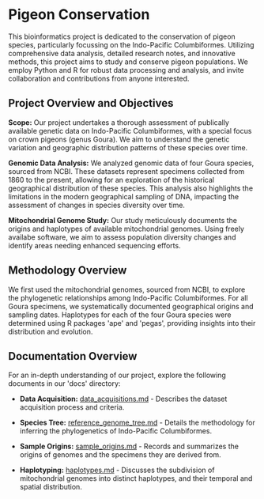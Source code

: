 # Pigeon Conservation

This bioinformatics project is dedicated to the conservation of pigeon species, particularly focussing on the Indo-Pacific Columbiformes. Utilizing comprehensive data analysis, detailed research notes, and innovative methods, this project aims to study and conserve pigeon populations. We employ Python and R for robust data processing and analysis, and invite collaboration and contributions from anyone interested.

## Project Overview and Objectives

**Scope:** Our project undertakes a thorough assessment of publically available genetic data on Indo-Pacific Columbiformes, with a special focus on crown pigeons (genus Goura). We aim to understand the genetic variation and geographic distribution patterns of these species over time.

**Genomic Data Analysis:** We analyzed genomic data of four Goura species, sourced from NCBI. These datasets represent specimens collected from 1860 to the present, allowing for an exploration of the historical geographical distribution of these species. This analysis also highlights the limitations in the modern geographical sampling of DNA, impacting the assessment of changes in species diversity over time.

**Mitochondrial Genome Study:** Our study meticulously documents the origins and haplotypes of available mitochondrial genomes. Using freely availabe software, we aim to assess population diversity changes and identify areas needing enhanced sequencing efforts.

## Methodology Overview

We first used the mitochondrial genomes, sourced from NCBI, to explore the phylogenetic relationships among Indo-Pacific Columbiformes. For all Goura specimens, we systematically documented geographical origins and sampling dates. Haplotypes for each of the four Goura species were determined using R packages 'ape' and 'pegas', providing insights into their distribution and evolution.

## Documentation Overview

For an in-depth understanding of our project, explore the following documents in our 'docs' directory:

- **Data Acquisition:** [data_acquisitions.md](./docs/notes/data_acquisition.md) - Describes the dataset acquisition process and criteria.

- **Species Tree:** [reference_genome_tree.md](./docs/notes/species_tree.md) - Details the methodology for inferring the phylogenetics of Indo-Pacific Columbiformes.

- **Sample Origins:** [sample_origins.md](./docs/notes/sample_origins.md) - Records and summarizes the origins of genomes and the specimens they are derived from.

- **Haplotyping:** [haplotypes.md](./docs/notes/haplotypes.md) - Discusses the subdivision of mitochondrial genomes into distinct haplotypes, and their temporal and spatial distribution.


